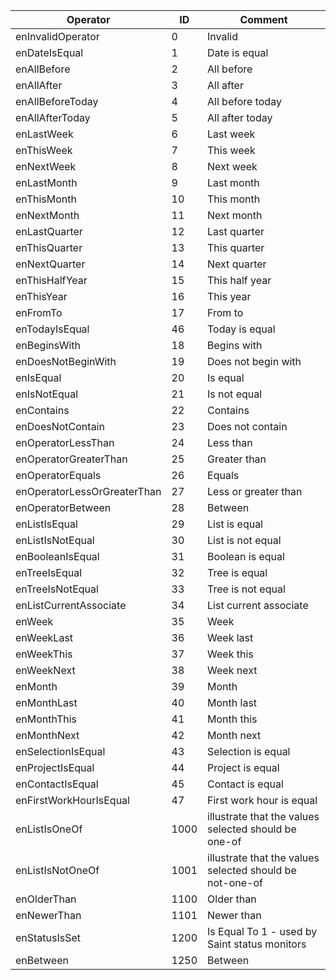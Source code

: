 <!-- markdownlint-disable-file MD041 -->
| Operator | ID | Comment |
|---|---|---|
| enInvalidOperator | 0 | Invalid |
| enDateIsEqual | 1 | Date is equal |
| enAllBefore | 2 | All before |
| enAllAfter | 3 | All after |
| enAllBeforeToday | 4 | All before today |
| enAllAfterToday | 5 | All after today |
| enLastWeek | 6 | Last week |
| enThisWeek | 7 | This week |
| enNextWeek | 8 | Next week |
| enLastMonth | 9 | Last month |
| enThisMonth | 10 | This month |
| enNextMonth | 11 | Next month |
| enLastQuarter | 12 | Last quarter |
| enThisQuarter | 13 | This quarter |
| enNextQuarter | 14 | Next quarter |
| enThisHalfYear | 15 | This half year |
| enThisYear | 16 | This year |
| enFromTo | 17 | From to |
| enTodayIsEqual | 46 | Today is equal |
| enBeginsWith | 18 | Begins with |
| enDoesNotBeginWith | 19 | Does not begin with |
| enIsEqual | 20 | Is equal |
| enIsNotEqual | 21 | Is not equal |
| enContains | 22 | Contains |
| enDoesNotContain | 23 | Does not contain |
| enOperatorLessThan | 24 | Less than |
| enOperatorGreaterThan | 25 | Greater than |
| enOperatorEquals | 26 | Equals |
| enOperatorLessOrGreaterThan | 27 | Less or greater than |
| enOperatorBetween | 28 | Between |
| enListIsEqual | 29 | List is equal |
| enListIsNotEqual | 30 | List is not equal |
| enBooleanIsEqual | 31 | Boolean is equal |
| enTreeIsEqual | 32 | Tree is equal |
| enTreeIsNotEqual | 33 | Tree is not equal |
| enListCurrentAssociate | 34 | List current associate |
| enWeek | 35 | Week |
| enWeekLast | 36 | Week last |
| enWeekThis | 37 | Week this |
| enWeekNext | 38 | Week next |
| enMonth | 39 | Month |
| enMonthLast | 40 | Month last |
| enMonthThis | 41 | Month this |
| enMonthNext | 42 | Month next |
| enSelectionIsEqual | 43 | Selection is equal |
| enProjectIsEqual | 44 | Project is equal |
| enContactIsEqual | 45 | Contact is equal |
| enFirstWorkHourIsEqual | 47 | First work hour is equal |
| enListIsOneOf | 1000 | illustrate that the values selected should be one-of |
| enListIsNotOneOf | 1001 | illustrate that the values selected should be not-one-of |
| enOlderThan | 1100 | Older than |
| enNewerThan | 1101 | Newer than |
| enStatusIsSet | 1200 | Is Equal To 1 - used by Saint status monitors |
| enBetween | 1250 | Between |
